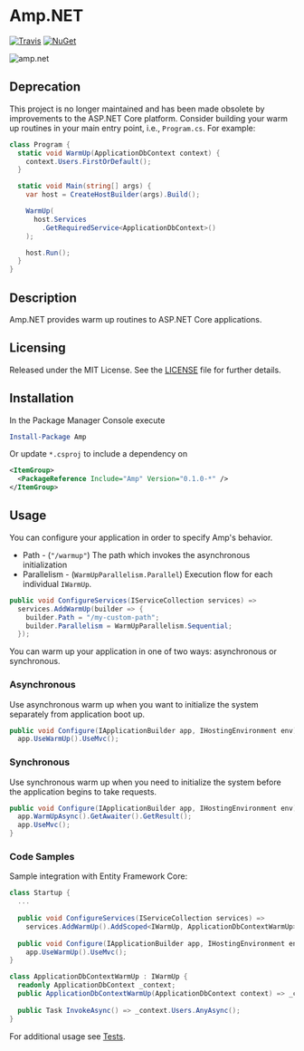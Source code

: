 # Amp.NET
[![Travis](https://img.shields.io/travis/joncloud/amp-net.svg)](https://travis-ci.org/joncloud/amp-net/)
[![NuGet](https://img.shields.io/nuget/v/Amp.svg)](https://www.nuget.org/packages/Amp/)

<img src="https://raw.githubusercontent.com/joncloud/amp-net/master/logo.png" alt="amp.net" />

## Deprecation
This project is no longer maintained and has been made obsolete by improvements to the ASP.NET Core platform. Consider building your warm up routines in your main entry point, i.e., `Program.cs`. For example:

```csharp
class Program {
  static void WarmUp(ApplicationDbContext context) {
    context.Users.FirstOrDefault();
  }

  static void Main(string[] args) {
    var host = CreateHostBuilder(args).Build();

    WarmUp(
      host.Services
        .GetRequiredService<ApplicationDbContext>()
    );

    host.Run();
  }
}
```

## Description
Amp.NET provides warm up routines to ASP.NET Core applications.

## Licensing
Released under the MIT License.  See the [LICENSE][] file for further details.

[license]: LICENSE.md

## Installation
In the Package Manager Console execute

```powershell
Install-Package Amp
```

Or update `*.csproj` to include a dependency on

```xml
<ItemGroup>
  <PackageReference Include="Amp" Version="0.1.0-*" />
</ItemGroup>
```

## Usage
You can configure your application in order to specify Amp's behavior.
* Path - (`"/warmup"`) The path which invokes the asynchronous initialization
* Parallelism - (`WarmUpParallelism.Parallel`) Execution flow for each individual `IWarmUp`.

```csharp
public void ConfigureServices(IServiceCollection services) => 
  services.AddWarmUp(builder => {
    builder.Path = "/my-custom-path";
    builder.Parallelism = WarmUpParallelism.Sequential;
  });
```

You can warm up your application in one of two ways: asynchronous or synchronous.

### Asynchronous
Use asynchronous warm up when you want to initialize the system separately from application boot up.
```csharp
public void Configure(IApplicationBuilder app, IHostingEnvironment env) =>
  app.UseWarmUp().UseMvc();  
```

### Synchronous
Use synchronous warm up when you need to initialize the system before the application begins to take requests.
```csharp
public void Configure(IApplicationBuilder app, IHostingEnvironment env) {
  app.WarmUpAsync().GetAwaiter().GetResult();
  app.UseMvc();
}
```

### Code Samples
Sample integration with Entity Framework Core:
```csharp
class Startup {
  ...
  
  public void ConfigureServices(IServiceCollection services) => 
    services.AddWarmUp().AddScoped<IWarmUp, ApplicationDbContextWarmUp>();
    
  public void Configure(IApplicationBuilder app, IHostingEnvironment env) =>
    app.UseWarmUp().UseMvc();
}

class ApplicationDbContextWarmUp : IWarmUp {
  readonly ApplicationDbContext _context;
  public ApplicationDbContextWarmUp(ApplicationDbContext context) => _context = context;
  
  public Task InvokeAsync() => _context.Users.AnyAsync();
}
```

For additional usage see [Tests][].

[Tests]: tests/Amp.Tests

